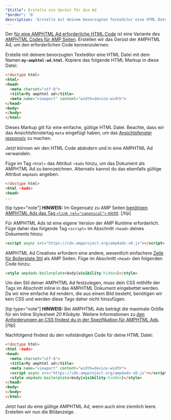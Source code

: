```yaml
---
"$title": Erstelle ein Gerüst für die Ad
"$order": '0'
description: 'Erstelle mit deinem bevorzugten Texteditor eine HTML Datei mit dem Namen my-amphtml-ad.html. Kopiere das folgende HTML Markup in diese Datei: …'
---
```


Der [für eine AMPHTML Ad erforderliche HTML Code](../../../../documentation/guides-and-tutorials/learn/a4a_spec.md) ist eine Variante des [AMPHTML Codes für AMP Seiten](../../../../documentation/guides-and-tutorials/learn/spec/amphtml.md). Erstellen wir das Gerüst der AMPHTML Ad, um den erforderlichen Code kennenzulernen.

Erstelle mit deinem bevorzugten Texteditor eine HTML Datei mit dem Namen **`my-amphtml-ad.html`**. Kopiere das folgende HTML Markup in diese Datei:

```html
<!doctype html>
<html>
<head>
  <meta charset="utf-8">
  <title>My amphtml ad</title>
  <meta name="viewport" content="width=device-width">
</head>
<body>
</body>
</html>
```

Dieses Markup gilt für eine einfache, gültige HTML Datei. Beachte, dass wir das Ansichtsfenstertag `meta` eingefügt haben, um das [Ansichtsfenster responsiv](../../../../documentation/guides-and-tutorials/develop/style_and_layout/responsive_design.md#controlling-the-viewport) zu machen.

Jetzt können wir den HTML Code abändern und in eine AMPHTML Ad verwandeln.

Füge im Tag `<html>` das Attribut `⚡4ads` hinzu, um das Dokument als AMPHTML Ad zu kennzeichnen. Alternativ kannst du das ebenfalls gültige Attribut `amp4ads` angeben.

```html
<!doctype html>
<html ⚡4ads>
<head>
...
```

[tip type="note"] **HINWEIS:** Im Gegensatz zu AMP Seiten [benötigen AMPHTML Ads das Tag `<link rel="canonical">` nicht](../../../../documentation/guides-and-tutorials/learn/a4a_spec.md#amphtml-ad-format-rules). [/tip]

Für AMPHTML Ads ist eine eigene Version der AMP Runtime erforderlich. Füge daher das folgende Tag `<script>` im Abschnitt `<head>` deines Dokuments hinzu:

```html
<script async src="https://cdn.ampproject.org/amp4ads-v0.js"></script>
```

AMPHTML Ad Creatives erfordern eine andere, wesentlich einfachere [Zeile für Boilerplate Stil](../../../../documentation/guides-and-tutorials/learn/a4a_spec.md#boilerplate) als AMP Seiten. Füge im Abschnitt `<head>` den folgenden Code hinzu:

```html
<style amp4ads-boilerplate>body{visibility:hidden}</style>
```

Um den Stil deiner AMPHTML Ad festzulegen, muss dein CSS mithilfe der Tags <code><style amp-custom></style></code> im Abschnitt <code><head></code> inline in das AMPHTML Dokument eingebettet werden. Da wir eine einfache Ad rendern, die aus einem Bild besteht, benötigen wir kein CSS und werden diese Tags daher nicht hinzufügen.

[tip type="note"] **HINWEIS:** Bei AMPHTML Ads beträgt die maximale Größe für ein Inline Stylesheet *20 Kilobyte*. Weitere Informationen zu [den Anforderungen an CSS findest du in der Spezifikation für AMPHTML Ads](../../../../documentation/guides-and-tutorials/learn/a4a_spec.md#css). [/tip]

Nachfolgend findest du den vollständigen Code für deine HTML Datei:

```html
<!doctype html>
<html ⚡4ads>
<head>
  <meta charset="utf-8">
  <title>My amphtml ad</title>
  <meta name="viewport" content="width=device-width">
  <script async src="https://cdn.ampproject.org/amp4ads-v0.js"></script>
  <style amp4ads-boilerplate>body{visibility:hidden}</style>
</head>
<body>
</body>
</html>
```

Jetzt hast du eine gültige AMPHTML Ad, wenn auch eine ziemlich leere. Erstellen wir nun die Bildanzeige.
